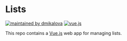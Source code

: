 # Lists

[![maintained by dmikalova](https://img.shields.io/static/v1?&color=ccff90&label=maintained%20by&labelColor=424242&logo=&logoColor=fff&message=dmikalova&&style=flat-square)](https://github.com/dmikalova)
[![vue.js](https://img.shields.io/static/v1?&color=41b883&label=%20&labelColor=424242&logo=vuedotjs&logoColor=fff&message=vue.js&&style=flat-square)](https://vuejs.org/)

This repo contains a [Vue.js](https://vuejs.org/) web app for managing lists.
